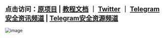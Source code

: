 ## 点击访问：[原项目](https://github.com/mttaggart/OffensiveNotion) | [教程文档](https://github.com/mttaggart/OffensiveNotion/wiki) ｜ [Twitter](https://twitter.com/ExpLang_Cn) ｜ [Telegram安全资讯频道](https://t.me/sec_info) | [Telegram安全资源频道](https://t.me/secyq)


![image](https://user-images.githubusercontent.com/52586866/203691493-316b4475-028a-42a0-99e1-11a4e28b969f.png)
